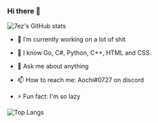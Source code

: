 ### Hi there 👋

![7ez's GitHub stats](https://github-readme-stats.vercel.app/api?username=7ez&show_icons=true&count_private=true)

- 🔭 I’m currently working on a lot of shit
 
- 🌱 I know Go, C#, Python, C++, HTML and CSS.
 
- 💬 Ask me about anything
 
- 📫 How to reach me: Aochi#0727 on discord

- ⚡ Fun fact: I'm so lazy

![Top Langs](https://github-readme-stats.vercel.app/api/top-langs?username=7ez&show_icons=true&count_private=true)
